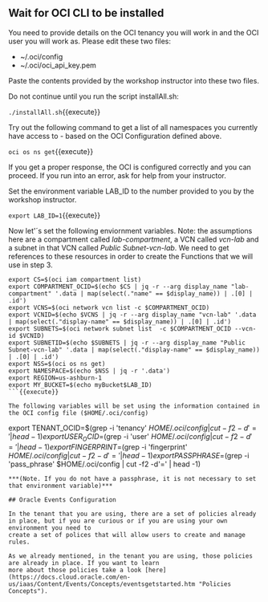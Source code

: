 ## Wait for OCI CLI to be installed

You need to provide details on the OCI tenancy you will work in and the OCI user you will work as. Please edit these two files:

* ~/.oci/config
* ~/.oci/oci_api_key.pem

Paste the contents provided by the workshop instructor into these two files.

Do not continue until you run the script installAll.sh:

`./installAll.sh`{{execute}}

Try out the following command to get a list of all namespaces you currently have access to - based on the OCI Configuration defined above.

`oci os ns get`{{execute}} 

If you get a proper response, the OCI is configured correctly and you can proceed. If you run into an error, ask for help from your instructor.

Set the environment variable LAB_ID to the number provided to you by the workshop instructor.

`export LAB_ID=1`{{execute}}

Now let'´s set the following enviornment variables.
Note: the assumptions here are a compartment called *lab-compartment*, a VCN called *vcn-lab* and a subnet in that VCN called *Public Subnet-vcn-lab*. We need 
to get references to these resources in order to create the Functions that we will use in step 3.  
```
export CS=$(oci iam compartment list)
export COMPARTMENT_OCID=$(echo $CS | jq -r --arg display_name "lab-compartment" '.data | map(select(."name" == $display_name)) | .[0] | .id')
export VCNS=$(oci network vcn list -c $COMPARTMENT_OCID)
export VCNID=$(echo $VCNS | jq -r --arg display_name "vcn-lab" '.data | map(select(."display-name" == $display_name)) | .[0] | .id')
export SUBNETS=$(oci network subnet list  -c $COMPARTMENT_OCID --vcn-id $VCNID)
export SUBNETID=$(echo $SUBNETS | jq -r --arg display_name "Public Subnet-vcn-lab" '.data | map(select(."display-name" == $display_name)) | .[0] | .id')
export NSS=$(oci os ns get)
export NAMESPACE=$(echo $NSS | jq -r '.data')
export REGION=us-ashburn-1
export MY_BUCKET=$(echo myBucket$LAB_ID)
```{{execute}}

The following variables will be set using the information contained in the OCI config file ($HOME/.oci/config)
```
export TENANT_OCID=$(grep -i 'tenancy' $HOME/.oci/config  | cut -f2 -d'=' | head -1)
export USER_OCID=$(grep -i 'user' $HOME/.oci/config  | cut -f2 -d'=' | head -1)
export FINGERPRINT=$(grep -i 'fingerprint' $HOME/.oci/config  | cut -f2 -d'=' | head -1)
export PASSPHRASE=$(grep -i 'pass_phrase' $HOME/.oci/config  | cut -f2 -d'=' | head -1)
```{{execute}}
***(Note. If you do not have a passphrase, it is not necessary to set that environment variable)***

## Oracle Events Configuration

In the tenant that you are using, there are a set of policies already in place, but if you are curious or if you are using your own environment you need to
create a set of polices that will allow users to create and manage rules.

As we already mentioned, in the tenant you are using, those policies are already in place. If you want to learn
more about those policies take a look [here](https://docs.cloud.oracle.com/en-us/iaas/Content/Events/Concepts/eventsgetstarted.htm "Policies Concepts").
